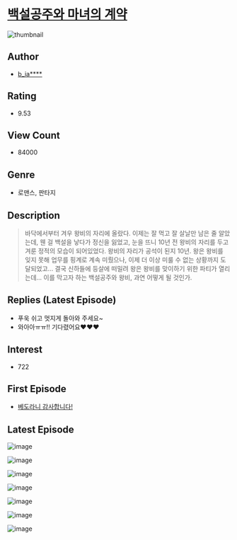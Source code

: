 # [백설공주와 마녀의 계약](https://comic.naver.com/bestChallenge/list?titleId=780125)
![thumbnail](https://image-comic.pstatic.net/user_contents_data/challenge_comic/2021/09/02/319769/thumbnail_434x330dcb7123d_d7f8_4eb7_94d9_30c006ae5356_00000072.JPEG)

## Author
- [b_ia****](https://comic.naver.com/artistTitle?id=319769)

## Rating
- 9.53

## View Count
- 84000

## Genre
- 로맨스, 판타지

## Description
> 바닥에서부터 겨우 왕비의 자리에 올랐다. 이제는 잘 먹고 잘 살날만 남은 줄 알았는데, 웬 걸 백설을 낳다가 정신을 잃었고, 눈을 뜨니 10년 전 왕비의 자리를 두고 겨룬 정적의 모습이 되어있었다. 왕비의 자리가 공석이 된지 10년. 왕은 왕비를 잊지 못해 업무를 핑계로 계속 미뤘으나, 이제 더 이상 미룰 수 없는 상황까지 도달되었고... 결국 신하들에 등살에 떠밀려 왕은 왕비를 맞이하기 위한 파티가 열리는데... 이를 막고자 하는 백설공주와 왕비, 과연 어떻게 될 것인가.

## Replies (Latest Episode)
- 푸욱 쉬고 멋지게 돌아와 주세요~
- 와아아ㅠㅠ!! 기다렸어요❤❤❤

## Interest
- 722

## First Episode
- [베도라니 감사합니다!](https://comic.naver.com/bestChallenge/detail?titleId=780125&no=9)

## Latest Episode
![image](https://image-comic.pstatic.net/user_contents_data/challenge_comic/2022/04/30/319769/upload_3978477514224382259.jpeg)

![image](https://image-comic.pstatic.net/user_contents_data/challenge_comic/2022/04/30/319769/upload_7076054832534401843.jpeg)

![image](https://image-comic.pstatic.net/user_contents_data/challenge_comic/2022/04/30/319769/upload_3763150432628860217.jpeg)

![image](https://image-comic.pstatic.net/user_contents_data/challenge_comic/2022/04/30/319769/upload_3473179545978823011.jpeg)

![image](https://image-comic.pstatic.net/user_contents_data/challenge_comic/2022/04/30/319769/upload_3472668063325971255.jpeg)

![image](https://image-comic.pstatic.net/user_contents_data/challenge_comic/2022/05/01/319769/upload_4122825764354745648.jpeg)

![image](https://image-comic.pstatic.net/user_contents_data/challenge_comic/2022/04/30/319769/upload_3617009964787721314.jpeg)
